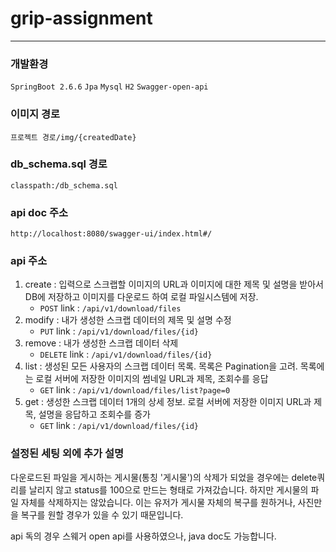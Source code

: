 # grip-assignment

---
### 개발환경
`SpringBoot 2.6.6`
`Jpa`
`Mysql`
`H2`
`Swagger-open-api`

### 이미지 경로
`프로젝트 경로/img/{createdDate}`

### db_schema.sql 경로
`classpath:/db_schema.sql`

### api doc 주소
`http://localhost:8080/swagger-ui/index.html#/`

### api 주소
1. create : 입력으로 스크랩할 이미지의 URL과 이미지에 대한 제목 및 설명을 받아서 DB에 저장하고 이미지를 다운로드 하여 로컬 파일시스템에 저장.
    - `POST` link : `/api/v1/download/files`
2. modify : 내가 생성한 스크랩 데이터의 제목 및 설명 수정
    - `PUT` link : `/api/v1/download/files/{id}`
3. remove : 내가 생성한 스크랩 데이터 삭제
    - `DELETE` link : `/api/v1/download/files/{id}`
4. list : 생성된 모든 사용자의 스크랩 데이터 목록. 목록은 Pagination을 고려. 목록에는 로컬 서버에 저장한 이미지의 썸네일 URL과 제목, 조회수를 응답
    - `GET` link : `/api/v1/download/files/list?page=0`
5. get : 생성한 스크랩 데이터 1개의 상세 정보. 로컬 서버에 저장한 이미지 URL과 제목, 설명을 응답하고 조회수를 증가
    - `GET` link : `/api/v1/download/files/{id}`
    
### 설정된 세팅 외에 추가 설명
다운로드된 파일을 게시하는 게시물(통칭 '게시물')의 삭제가 되었을 경우에는 delete쿼리를 날리지 않고 status를 100으로 만드는 형태로 가져갔습니다.
하지만 게시물의 파일 자체를 삭제하지는 않았습니다.
이는 유저가 게시물 자체의 복구를 원하거나, 사진만을 복구를 원할 경우가 있을 수 있기 때문입니다.

api 독의 경우 스웨거 open api를 사용하였으나, java doc도 가능합니다.